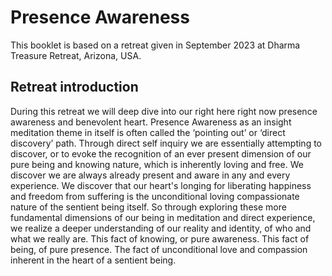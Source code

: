# Presence Awareness

This booklet is based on a retreat given in September 2023 at Dharma Treasure Retreat, Arizona, USA.

## Retreat introduction

During this retreat we will deep dive into our right here right now presence awareness and benevolent heart. Presence Awareness as an insight meditation theme in itself is often called the ‘pointing out’ or ‘direct discovery’ path. Through direct self inquiry we are essentially attempting to discover, or to evoke the recognition of an ever present dimension of our pure being and knowing nature, which is inherently loving and free. We discover we are always already present and aware in any and every experience. We discover that our heart's longing for liberating happiness and freedom from suffering is the unconditional loving compassionate nature of the sentient being itself. So through exploring these more fundamental dimensions of our being in meditation and direct experience, we realize a deeper understanding of our reality and identity, of who and what we really are. This fact of knowing, or pure awareness. This fact of being, of pure presence. The fact of unconditional love and compassion inherent in the heart of a sentient being. 
